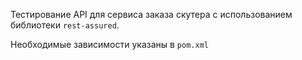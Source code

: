 Тестирование API для сервиса заказа скутера c использованием библиотеки `rest-assured`. 

Необходимые зависимости указаны в `pom.xml`

